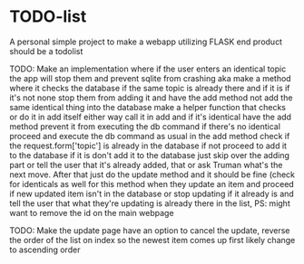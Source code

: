 # TODO-list
A personal simple project to make a webapp utilizing FLASK end product should be a todolist

TODO: Make an implementation where if the user enters an identical topic the app will stop them and prevent sqlite from 
crashing aka make a method where it checks the database if the same topic is already there and if it is if it's not
none stop them from adding it and have the add method not add the same identical thing into the database
make a helper function that checks or do it in add itself either way call it in add and if it's identical have the add
method prevent it from executing the db command if there's no identical proceed and execute the db command as usual
in the add method check if the request.form['topic'] is already in the database if not proceed to add it to the database
if it is don't add it to the database just skip over the adding part or tell the user that it's already added, that or 
ask Truman what's the next move.
After that just do the update method and it should be fine (check for identicals as well for this method when they 
update an item and proceed if new updated item isn't in the database or stop updating if it already is and tell the user
that what they're updating is already there in the list, PS: might want to remove the id on the main webpage

TODO: Make the update page have an option to cancel the update, reverse the order of the list on index so the newest item comes up first likely change to ascending order
